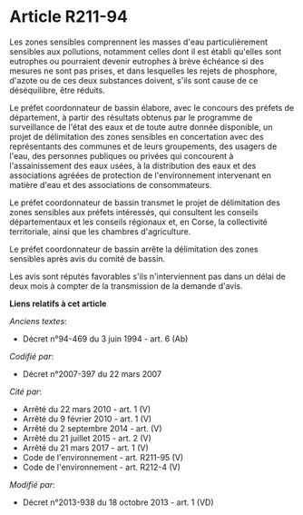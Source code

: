 # Article R211-94

Les zones sensibles comprennent les masses d'eau particulièrement sensibles aux pollutions, notamment celles dont il est
établi qu'elles sont eutrophes ou pourraient devenir eutrophes à brève échéance si des mesures ne sont pas prises, et dans
lesquelles les rejets de phosphore, d'azote ou de ces deux substances doivent, s'ils sont cause de ce déséquilibre, être
réduits. 

Le préfet coordonnateur de bassin élabore, avec le concours des préfets de département, à partir des résultats obtenus par le
programme de surveillance de l'état des eaux et de toute autre donnée disponible, un projet de délimitation des zones
sensibles en concertation avec des représentants des communes et de leurs groupements, des usagers de l'eau, des personnes
publiques ou privées qui concourent à l'assainissement des eaux usées, à la distribution des eaux et des associations agréées
de protection de l'environnement intervenant en matière d'eau et des associations de consommateurs. 

Le préfet coordonnateur de bassin transmet le projet de délimitation des zones sensibles aux préfets intéressés, qui
consultent les conseils départementaux et les conseils régionaux et, en Corse, la collectivité territoriale, ainsi que les
chambres d'agriculture. 

Le préfet coordonnateur de bassin arrête la délimitation des zones sensibles après avis du comité de bassin. 

Les avis sont réputés favorables s'ils n'interviennent pas dans un délai de deux mois à compter de la transmission de la
demande d'avis.

**Liens relatifs à cet article**

_Anciens textes_:

  - Décret n°94-469 du 3 juin 1994 - art. 6 (Ab)

_Codifié par_:

  - Décret n°2007-397 du 22 mars 2007

_Cité par_:

  - Arrêté du 22 mars 2010 - art. 1 (V)
  - Arrêté du 9 février 2010 - art. 1 (V)
  - Arrêté du 2 septembre 2014 - art. (V)
  - Arrêté du 21 juillet 2015 - art. 2 (V)
  - Arrêté du 21 mars 2017 - art. 1 (V)
  - Code de l'environnement - art. R211-95 (V)
  - Code de l'environnement - art. R212-4 (V)

_Modifié par_:

  - Décret n°2013-938 du 18 octobre 2013 - art. 1 (VD)
